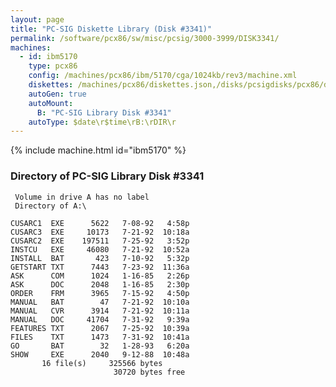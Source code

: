 ```yaml
---
layout: page
title: "PC-SIG Diskette Library (Disk #3341)"
permalink: /software/pcx86/sw/misc/pcsig/3000-3999/DISK3341/
machines:
  - id: ibm5170
    type: pcx86
    config: /machines/pcx86/ibm/5170/cga/1024kb/rev3/machine.xml
    diskettes: /machines/pcx86/diskettes.json,/disks/pcsigdisks/pcx86/diskettes.json
    autoGen: true
    autoMount:
      B: "PC-SIG Library Disk #3341"
    autoType: $date\r$time\rB:\rDIR\r
---
```


{% include machine.html id="ibm5170" %}

### Directory of PC-SIG Library Disk #3341

     Volume in drive A has no label
     Directory of A:\

    CUSARC1  EXE      5622   7-08-92   4:58p
    CUSARC3  EXE     10173   7-21-92  10:18a
    CUSARC2  EXE    197511   7-25-92   3:52p
    INSTCU   EXE     46080   7-21-92  10:52a
    INSTALL  BAT       423   7-10-92   5:32p
    GETSTART TXT      7443   7-23-92  11:36a
    ASK      COM      1024   1-16-85   2:26p
    ASK      DOC      2048   1-16-85   2:30p
    ORDER    FRM      3965   7-15-92   4:50p
    MANUAL   BAT        47   7-21-92  10:10a
    MANUAL   CVR      3914   7-21-92  10:11a
    MANUAL   DOC     41704   7-31-92   9:39a
    FEATURES TXT      2067   7-25-92  10:39a
    FILES    TXT      1473   7-31-92  10:41a
    GO       BAT        32   1-28-93   6:20a
    SHOW     EXE      2040   9-12-88  10:48a
           16 file(s)     325566 bytes
                           30720 bytes free
